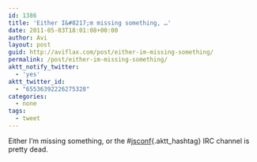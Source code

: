 ```yaml
---
id: 1386
title: 'Either I&#8217;m missing something, …'
date: 2011-05-03T18:01:08+00:00
author: Avi
layout: post
guid: http://aviflax.com/post/either-im-missing-something/
permalink: /post/either-im-missing-something/
aktt_notify_twitter:
  - 'yes'
aktt_twitter_id:
  - "65536392226275328"
categories:
  - none
tags:
  - tweet
---
```

Either I&#8217;m missing something, or the #[jsconf](http://search.twitter.com/search?q=%23jsconf){.aktt_hashtag} IRC channel is pretty dead.
